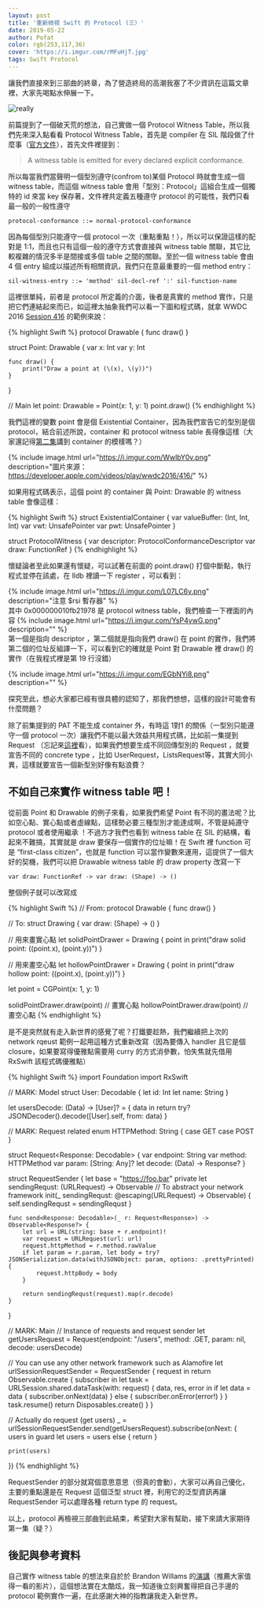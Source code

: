 ```yaml
---
layout: post
title: '重新檢視 Swift 的 Protocol (三）'
date: 2019-05-22
author: Pofat
color: rgb(253,117,36)
cover: 'https://i.imgur.com/rMFuHjT.jpg'
tags: Swift Protocol
---
```


讓我們直接來到三部曲的終章，為了營造終局的高潮我塞了不少資訊在這篇文章裡，大家先喝點水伸展一下。

![really](https://i.imgur.com/rMFuHjT.jpg)

前篇提到了一個破天荒的想法，自己實做一個 Protocol Witness Table，所以我們先來深入點看看 Protocol Witness Table，首先是 compiler 在 SIL 階段做了什麼事（[官方文件](https://github.com/apple/swift/blob/d24bc387973bcf60f5596ff387b996c1eb356456/docs/SIL.rst#witness-tables)），首先文件裡提到：

> A witness table is emitted for every declared explicit conformance.

所以每當我們當聲明一個型別遵守(confrom to)某個 Protocol 時就會生成一個 witness table，而這個 witness table 會用「型別：Protocol」這組合生成一個獨特的 id 來當 key 保存著，文件裡共定義五種遵守 protocol 的可能性，我們只看最一般的一般性遵守

`protocol-conformance ::= normal-protocol-conformance`

因為每個型別只能遵守一個 protocol 一次（重點重點！），所以可以保證這樣的配對是 1:1，而且也只有這個一般的遵守方式會直接與 witness table 關聯，其它比較複雜的情況多半是間接或多個 table 之間的關聯。至於一個 witness table 會由 4 個 entry 組成以描述所有相關資訊，我們只在意最重要的一個 method entry：

`sil-witness-entry ::= 'method' sil-decl-ref ':' sil-function-name`

這裡很單純，前者是 protocol 所定義的介面，後者是真實的 method 實作，只是把它們連結起來而已，如這裡太抽象我們可以看一下圖和程式碼，就拿 WWDC 2016 [Session 416](https://developer.apple.com/videos/play/wwdc2016/416/) 的範例來說：

{% highlight Swift %}
protocol Drawable {
    func draw()
}

struct Point: Drawable {
    var x: Int
    var y: Int

    func draw() {
        print("Draw a point at (\(x), \(y))")
    }
}

// Main
let point: Drawable = Point(x: 1, y: 1)
point.draw()
{% endhighlight %}

我們這裡的變數 point 會是個 Existential Container，因為我們宣告它的型別是個 protocol，結合前述所說，container 和 protocol witness table 長得像這樣（大家還記得[第二集](https://pofat.dev/2019/05/21/%E9%87%8D%E6%96%B0%E6%AA%A2%E8%A6%96-swift-%E7%9A%84-protocol-%E4%BA%8C.html)講到 container 的模樣嗎？）

{% include image.html url="https://i.imgur.com/WwlbY0v.png" description="圖片來源：https://developer.apple.com/videos/play/wwdc2016/416/" %}
<br>

如果用程式碼表示，這個 point 的 container 與 Point: Drawable 的 witness table 會像這樣：

{% highlight Swift %}
struct ExistentialContainer {
    var valueBuffer: (Int, Int, Int)
    var vwt: UnsafePointer<ValueWitness>
    var pwt: UnsafePointer<ProtocolWitness>
}

struct ProtocolWitness {
    var descriptor: ProtocolConformanceDescriptor
    var draw: FunctionRef
}
{% endhighlight %}

懷疑論者至此如果還有懷疑，可以試著在前面的 point.draw() 打個中斷點，執行程式並停在該處，在 lldb 裡讀一下 register ，可以看到：

{% include image.html url="https://i.imgur.com/L07LC6v.png" description="注意 $rsi 暫存器" %}
<br>
其中 0x000000010fb21978 是 protocol witness table，我們檢查一下裡面的內容
{% include image.html url="https://i.imgur.com/YsP4ywG.png" description="" %}
<br>
第一個是指向 descriptor ，第二個就是指向我們 draw() 在 point 的實作，我們將第二個的位址反組譯一下，可以看到它的確就是 Point 對 Drawable 裡 draw() 的實作（在我程式裡是第 19 行沒錯）

{% include image.html url="https://i.imgur.com/EGbNYi8.png" description="" %}
<br>

探究至此，想必大家都已經有很具體的認知了，那我們想想，這樣的設計可能會有什麼問題？

除了前集提到的 PAT 不能生成 container 外，有時這 1對1 的關係（一型別只能遵守一個 protocol 一次）讓我們不能以最大效益共用程式碼，比如前一集提到 Request （忘記來[這裡](https://pofat.dev/2019/05/21/%E9%87%8D%E6%96%B0%E6%AA%A2%E8%A6%96-swift-%E7%9A%84-protocol-%E4%BA%8C.html)看），如果我們想要生成不同回傳型別的 Request ，就要宣告不同的 concrete type ，比如 UserRequest，ListsRequest等，其實大同小異，這樣就要宣告一個新型別好像有點浪費？

## 不如自己來實作 witness table 吧！

從前面 Point 和 Drawable 的例子來看，如果我們希望 Point 有不同的畫法呢？比如空心點、實心點或者虛線點，這樣勢必要三種型別才能達成啊，不管是純遵守 protocol 或者使用繼承 ！不過方才我們也看到 witness table 在 SIL 的結構，看起來不難搞，其實就是 draw 要保存一個實作的位址嘛！在 Swift 裡 function 可是 “first-class citizen”，也就是 function 可以當作變數來運用，這提供了一個大好的契機，我們可以把 Drawable witness table 的 draw property 改寫一下

`var draw: FunctionRef -> var draw: (Shape) -> ()`

整個例子就可以改寫成

{% highlight Swift %}
// From:
protocol Drawable {
    func draw()
}

// To:
struct Drawing<Shape> {
    var draw: (Shape) -> ()
}

// 用來畫實心點
let solidPointDrawer = Drawing<CGPoint> { point in
    print("draw solid point: (\(point.x), \(point.y))")
}

// 用來畫空心點
let hollowPointDrawer = Drawing<CGPoint> { point in
    print("draw hollow point: (\(point.x), \(point.y))")
}                      

let point = CGPoint(x: 1, y: 1)

solidPointDrawer.draw(point) // 畫實心點
hollowPointDrawer.draw(point) // 畫空心點
{% endhighlight %}

是不是突然就有走入新世界的感覺了呢？打鐵要趁熱，我們繼續把上次的 network rqeust 範例一起用這種方式重新改寫（因為要傳入 handler 且它是個 closure，如果要寫得優雅點需要用 curry 的方式消參數，怕失焦就先借用 RxSwift 該程式碼優雅點）

{% highlight Swift %}
import Foundation
import RxSwift

// MARK: Model
struct User: Decodable {
    let id: Int
    let name: String
}

let usersDecode: (Data) -> [User]? = { data in
    return try? JSONDecoder().decode([User].self, from: data)
}

// MARK: Request related
enum HTTPMethod: String {
    case GET
    case POST
}

struct Request<Response: Decodable> {
    var endpoint: String
    var method: HTTPMethod
    var param: [String: Any]?
    let decode: (Data) -> Response?
}

struct RequestSender {
    let base = "https://foo.bar"
    private let sendingRequst: (URLRequest) -> Observable<Data> // To abstract your network framework
    init(_ sendingRequst: @escaping(URLRequest) -> Observable<Data>) {
        self.sendingRequst = sendingRequst
    }

    func send<Response: Decodable>(_ r: Request<Response>) -> Observable<Response?> {
        let url = URL(string: base + r.endpoint)!
        var request = URLRequest(url: url)
        request.httpMethod = r.method.rawValue
        if let param = r.param, let body = try? JSONSerialization.data(withJSONObject: param, options: .prettyPrinted) {
            request.httpBody = body
        }

        return sendingRequst(request).map(r.decode)
    }
}

// MARK: Main
// Instance of requests and request sender
let getUsersRequest = Request(endpoint: "/users", method: .GET, param: nil, decode: usersDecode)

// You can use any other network framework such as Alamofire
let urlSessionRequestSender = RequestSender { request in
    return Observable<Data>.create { subscriber in
        let task = URLSession.shared.dataTask(with: request) { data, res, error in
            if let data = data {
                subscriber.onNext(data)
            } else {
                subscriber.onError(error!)
            }
        }
        task.resume()
        return Disposables.create()
    }
}

// Actually do request (get users)
_ = urlSessionRequestSender.send(getUsersRequest).subscribe(onNext: { users in
    guard let users = users else {
        return
	}

    print(users)
})
{% endhighlight %}

RequestSender 的部分就寫個意思意思（但真的會動），大家可以再自己優化，主要的重點還是在 Request 這個泛型 struct 裡，利用它的泛型資訊再讓 RequestSender 可以處理各種 return type 的 request。

以上，protocol 再檢視三部曲到此結束，希望對大家有幫助，接下來請大家期待第一集（疑？）

## 後記與參考資料

自己實作 witness table 的想法來自於於 Brandon Willams 的[演講](https://www.fewbutripe.com/talks/#protocol-witnesses)（推薦大家值得一看的影片），這個想法實在太酷炫，我一知道後立刻興奮得把自己手邊的 protocol 範例實作一遍，在此感謝大神的指教讓我走入新世界。

